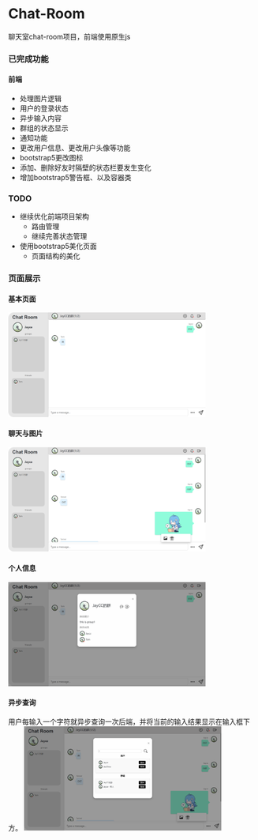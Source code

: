 # Chat-Room  
聊天室chat-room项目，前端使用原生js

### 已完成功能
#### 前端
- 处理图片逻辑
- 用户的登录状态
- 异步输入内容
- 群组的状态显示
- 通知功能
- 更改用户信息、更改用户头像等功能
- bootstrap5更改图标
- 添加、删除好友时隔壁的状态栏要发生变化
- 增加bootstrap5警告框、以及容器类

### TODO
- 继续优化前端项目架构
  - 路由管理
  - 继续完善状态管理
- 使用bootstrap5美化页面
    - 页面结构的美化

### 页面展示
#### 基本页面
<img src='.\front-end\doc\img\基本页面.jpg' width='400px'>

#### 聊天与图片
<img src='.\front-end\doc\img\聊天与图片.png' width='400px'>

#### 个人信息
<img src='.\front-end\doc\img\个人信息.png' width='400px'>

#### 异步查询
用户每输入一个字符就异步查询一次后端，并将当前的输入结果显示在输入框下方。
<img src='.\front-end\doc\img\异步查询.png' width='400px'>

